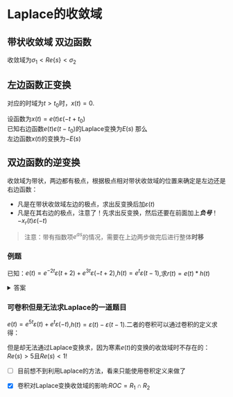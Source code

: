 # Laplace的收敛域
## 带状收敛域 双边函数
收敛域为$\sigma_1<Re\{s\}<\sigma_2$


## 左边函数正变换
对应的时域为$t>t_0$时，$x(t)=0$.

设函数为$x(t)=e(t)\varepsilon(-t+t_0)$    
已知右边函数$e(t)\varepsilon(t-t_0)$的Laplace变换为$E(s)$
那么   
左边函数$x(t)$的变换为$-E(s)$

## 双边函数的逆变换
收敛域为带状，两边都有极点，根据极点相对带状收敛域的位置来确定是左边还是右边函数：

- 凡是在带状收敛域左边的极点，求出反变换后加$\varepsilon(t)$
- 凡是在其右边的极点，注意了！先求出反变换，然后还要在前面加上***负号***！$-x_r(t)\varepsilon(-t)$

> 注意：带有指数项$e^{as}$的情况，需要在上边两步做完后进行整体**时移**

### 例题
已知：$e(t)=e^{-2t}\varepsilon(t+2)+e^{3t}\varepsilon(-t+2)$,$h(t)=e^t\varepsilon(t-1)$,求$r(t)=e(t)*h(t)$

<details>
<summary>答案</summary>

$$
\frac{1}{3}\left[e^{t+6}-e^{-2t+3}\right]\varepsilon(t+1)+\frac{1}{2}\left[e^{t+4}\varepsilon(t-3)+e^{-t+3}\varepsilon(-t+3)\right]
$$
</details>

### 可卷积但是无法求Laplace的一道题目
$e(t)=e^{5t}\varepsilon(t)+e^t\varepsilon(-t)$,$h(t)=\varepsilon(t)-\varepsilon(t-1)$.二者的卷积可以通过卷积的定义求得：

但是却无法通过Laplace变换求，因为寒素$e(t)$的变换的收敛域时不存在的：$Re(s)>5$且$Re(s)<1$!

- [ ] 目前想不到利用Laplace的方法，看来只能使用卷积定义来做了


- [x] 卷积对Laplace变换收敛域的影响:$ROC=R_1\cap R_2$